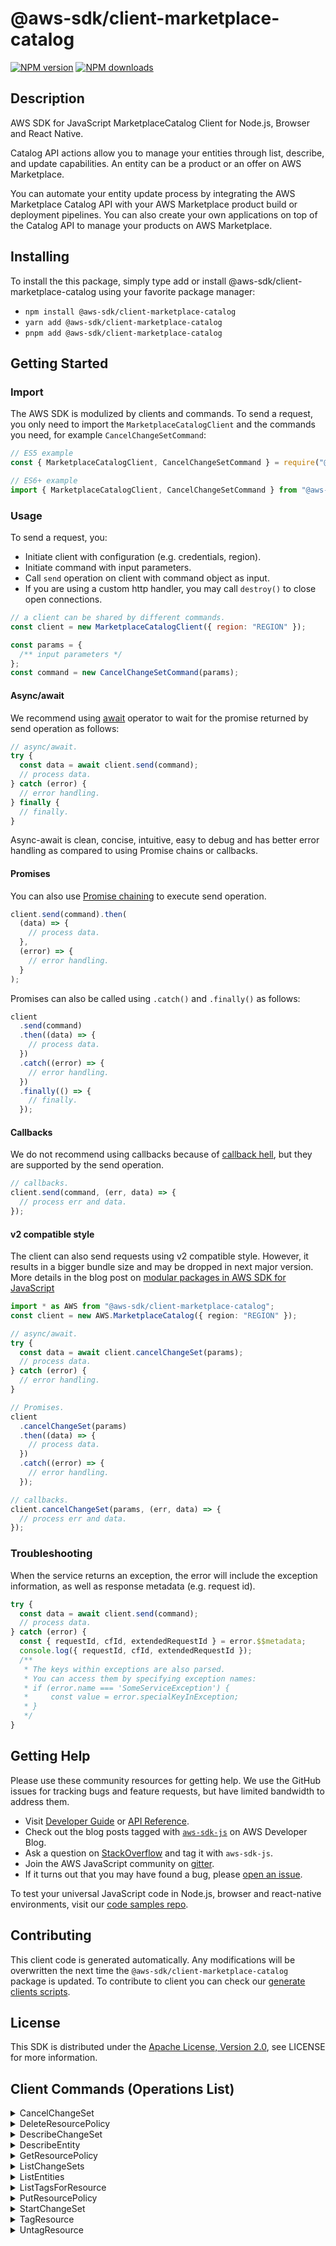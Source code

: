 <!-- generated file, do not edit directly -->

# @aws-sdk/client-marketplace-catalog

[![NPM version](https://img.shields.io/npm/v/@aws-sdk/client-marketplace-catalog/latest.svg)](https://www.npmjs.com/package/@aws-sdk/client-marketplace-catalog)
[![NPM downloads](https://img.shields.io/npm/dm/@aws-sdk/client-marketplace-catalog.svg)](https://www.npmjs.com/package/@aws-sdk/client-marketplace-catalog)

## Description

AWS SDK for JavaScript MarketplaceCatalog Client for Node.js, Browser and React Native.

<p>Catalog API actions allow you to manage your entities through list, describe, and
update capabilities. An entity can be a product or an offer on AWS Marketplace. </p>
<p>You can automate your entity update process by integrating the AWS Marketplace Catalog
API with your AWS Marketplace product build or deployment pipelines. You can also create
your own applications on top of the Catalog API to manage your products on AWS
Marketplace.</p>

## Installing

To install the this package, simply type add or install @aws-sdk/client-marketplace-catalog
using your favorite package manager:

- `npm install @aws-sdk/client-marketplace-catalog`
- `yarn add @aws-sdk/client-marketplace-catalog`
- `pnpm add @aws-sdk/client-marketplace-catalog`

## Getting Started

### Import

The AWS SDK is modulized by clients and commands.
To send a request, you only need to import the `MarketplaceCatalogClient` and
the commands you need, for example `CancelChangeSetCommand`:

```js
// ES5 example
const { MarketplaceCatalogClient, CancelChangeSetCommand } = require("@aws-sdk/client-marketplace-catalog");
```

```ts
// ES6+ example
import { MarketplaceCatalogClient, CancelChangeSetCommand } from "@aws-sdk/client-marketplace-catalog";
```

### Usage

To send a request, you:

- Initiate client with configuration (e.g. credentials, region).
- Initiate command with input parameters.
- Call `send` operation on client with command object as input.
- If you are using a custom http handler, you may call `destroy()` to close open connections.

```js
// a client can be shared by different commands.
const client = new MarketplaceCatalogClient({ region: "REGION" });

const params = {
  /** input parameters */
};
const command = new CancelChangeSetCommand(params);
```

#### Async/await

We recommend using [await](https://developer.mozilla.org/en-US/docs/Web/JavaScript/Reference/Operators/await)
operator to wait for the promise returned by send operation as follows:

```js
// async/await.
try {
  const data = await client.send(command);
  // process data.
} catch (error) {
  // error handling.
} finally {
  // finally.
}
```

Async-await is clean, concise, intuitive, easy to debug and has better error handling
as compared to using Promise chains or callbacks.

#### Promises

You can also use [Promise chaining](https://developer.mozilla.org/en-US/docs/Web/JavaScript/Guide/Using_promises#chaining)
to execute send operation.

```js
client.send(command).then(
  (data) => {
    // process data.
  },
  (error) => {
    // error handling.
  }
);
```

Promises can also be called using `.catch()` and `.finally()` as follows:

```js
client
  .send(command)
  .then((data) => {
    // process data.
  })
  .catch((error) => {
    // error handling.
  })
  .finally(() => {
    // finally.
  });
```

#### Callbacks

We do not recommend using callbacks because of [callback hell](http://callbackhell.com/),
but they are supported by the send operation.

```js
// callbacks.
client.send(command, (err, data) => {
  // process err and data.
});
```

#### v2 compatible style

The client can also send requests using v2 compatible style.
However, it results in a bigger bundle size and may be dropped in next major version. More details in the blog post
on [modular packages in AWS SDK for JavaScript](https://aws.amazon.com/blogs/developer/modular-packages-in-aws-sdk-for-javascript/)

```ts
import * as AWS from "@aws-sdk/client-marketplace-catalog";
const client = new AWS.MarketplaceCatalog({ region: "REGION" });

// async/await.
try {
  const data = await client.cancelChangeSet(params);
  // process data.
} catch (error) {
  // error handling.
}

// Promises.
client
  .cancelChangeSet(params)
  .then((data) => {
    // process data.
  })
  .catch((error) => {
    // error handling.
  });

// callbacks.
client.cancelChangeSet(params, (err, data) => {
  // process err and data.
});
```

### Troubleshooting

When the service returns an exception, the error will include the exception information,
as well as response metadata (e.g. request id).

```js
try {
  const data = await client.send(command);
  // process data.
} catch (error) {
  const { requestId, cfId, extendedRequestId } = error.$$metadata;
  console.log({ requestId, cfId, extendedRequestId });
  /**
   * The keys within exceptions are also parsed.
   * You can access them by specifying exception names:
   * if (error.name === 'SomeServiceException') {
   *     const value = error.specialKeyInException;
   * }
   */
}
```

## Getting Help

Please use these community resources for getting help.
We use the GitHub issues for tracking bugs and feature requests, but have limited bandwidth to address them.

- Visit [Developer Guide](https://docs.aws.amazon.com/sdk-for-javascript/v3/developer-guide/welcome.html)
  or [API Reference](https://docs.aws.amazon.com/AWSJavaScriptSDK/v3/latest/index.html).
- Check out the blog posts tagged with [`aws-sdk-js`](https://aws.amazon.com/blogs/developer/tag/aws-sdk-js/)
  on AWS Developer Blog.
- Ask a question on [StackOverflow](https://stackoverflow.com/questions/tagged/aws-sdk-js) and tag it with `aws-sdk-js`.
- Join the AWS JavaScript community on [gitter](https://gitter.im/aws/aws-sdk-js-v3).
- If it turns out that you may have found a bug, please [open an issue](https://github.com/aws/aws-sdk-js-v3/issues/new/choose).

To test your universal JavaScript code in Node.js, browser and react-native environments,
visit our [code samples repo](https://github.com/aws-samples/aws-sdk-js-tests).

## Contributing

This client code is generated automatically. Any modifications will be overwritten the next time the `@aws-sdk/client-marketplace-catalog` package is updated.
To contribute to client you can check our [generate clients scripts](https://github.com/aws/aws-sdk-js-v3/tree/main/scripts/generate-clients).

## License

This SDK is distributed under the
[Apache License, Version 2.0](http://www.apache.org/licenses/LICENSE-2.0),
see LICENSE for more information.

## Client Commands (Operations List)

<details>
<summary>
CancelChangeSet
</summary>

[Command API Reference](https://docs.aws.amazon.com/AWSJavaScriptSDK/v3/latest/clients/client-marketplace-catalog/classes/cancelchangesetcommand.html) / [Input](https://docs.aws.amazon.com/AWSJavaScriptSDK/v3/latest/clients/client-marketplace-catalog/interfaces/cancelchangesetcommandinput.html) / [Output](https://docs.aws.amazon.com/AWSJavaScriptSDK/v3/latest/clients/client-marketplace-catalog/interfaces/cancelchangesetcommandoutput.html)

</details>
<details>
<summary>
DeleteResourcePolicy
</summary>

[Command API Reference](https://docs.aws.amazon.com/AWSJavaScriptSDK/v3/latest/clients/client-marketplace-catalog/classes/deleteresourcepolicycommand.html) / [Input](https://docs.aws.amazon.com/AWSJavaScriptSDK/v3/latest/clients/client-marketplace-catalog/interfaces/deleteresourcepolicycommandinput.html) / [Output](https://docs.aws.amazon.com/AWSJavaScriptSDK/v3/latest/clients/client-marketplace-catalog/interfaces/deleteresourcepolicycommandoutput.html)

</details>
<details>
<summary>
DescribeChangeSet
</summary>

[Command API Reference](https://docs.aws.amazon.com/AWSJavaScriptSDK/v3/latest/clients/client-marketplace-catalog/classes/describechangesetcommand.html) / [Input](https://docs.aws.amazon.com/AWSJavaScriptSDK/v3/latest/clients/client-marketplace-catalog/interfaces/describechangesetcommandinput.html) / [Output](https://docs.aws.amazon.com/AWSJavaScriptSDK/v3/latest/clients/client-marketplace-catalog/interfaces/describechangesetcommandoutput.html)

</details>
<details>
<summary>
DescribeEntity
</summary>

[Command API Reference](https://docs.aws.amazon.com/AWSJavaScriptSDK/v3/latest/clients/client-marketplace-catalog/classes/describeentitycommand.html) / [Input](https://docs.aws.amazon.com/AWSJavaScriptSDK/v3/latest/clients/client-marketplace-catalog/interfaces/describeentitycommandinput.html) / [Output](https://docs.aws.amazon.com/AWSJavaScriptSDK/v3/latest/clients/client-marketplace-catalog/interfaces/describeentitycommandoutput.html)

</details>
<details>
<summary>
GetResourcePolicy
</summary>

[Command API Reference](https://docs.aws.amazon.com/AWSJavaScriptSDK/v3/latest/clients/client-marketplace-catalog/classes/getresourcepolicycommand.html) / [Input](https://docs.aws.amazon.com/AWSJavaScriptSDK/v3/latest/clients/client-marketplace-catalog/interfaces/getresourcepolicycommandinput.html) / [Output](https://docs.aws.amazon.com/AWSJavaScriptSDK/v3/latest/clients/client-marketplace-catalog/interfaces/getresourcepolicycommandoutput.html)

</details>
<details>
<summary>
ListChangeSets
</summary>

[Command API Reference](https://docs.aws.amazon.com/AWSJavaScriptSDK/v3/latest/clients/client-marketplace-catalog/classes/listchangesetscommand.html) / [Input](https://docs.aws.amazon.com/AWSJavaScriptSDK/v3/latest/clients/client-marketplace-catalog/interfaces/listchangesetscommandinput.html) / [Output](https://docs.aws.amazon.com/AWSJavaScriptSDK/v3/latest/clients/client-marketplace-catalog/interfaces/listchangesetscommandoutput.html)

</details>
<details>
<summary>
ListEntities
</summary>

[Command API Reference](https://docs.aws.amazon.com/AWSJavaScriptSDK/v3/latest/clients/client-marketplace-catalog/classes/listentitiescommand.html) / [Input](https://docs.aws.amazon.com/AWSJavaScriptSDK/v3/latest/clients/client-marketplace-catalog/interfaces/listentitiescommandinput.html) / [Output](https://docs.aws.amazon.com/AWSJavaScriptSDK/v3/latest/clients/client-marketplace-catalog/interfaces/listentitiescommandoutput.html)

</details>
<details>
<summary>
ListTagsForResource
</summary>

[Command API Reference](https://docs.aws.amazon.com/AWSJavaScriptSDK/v3/latest/clients/client-marketplace-catalog/classes/listtagsforresourcecommand.html) / [Input](https://docs.aws.amazon.com/AWSJavaScriptSDK/v3/latest/clients/client-marketplace-catalog/interfaces/listtagsforresourcecommandinput.html) / [Output](https://docs.aws.amazon.com/AWSJavaScriptSDK/v3/latest/clients/client-marketplace-catalog/interfaces/listtagsforresourcecommandoutput.html)

</details>
<details>
<summary>
PutResourcePolicy
</summary>

[Command API Reference](https://docs.aws.amazon.com/AWSJavaScriptSDK/v3/latest/clients/client-marketplace-catalog/classes/putresourcepolicycommand.html) / [Input](https://docs.aws.amazon.com/AWSJavaScriptSDK/v3/latest/clients/client-marketplace-catalog/interfaces/putresourcepolicycommandinput.html) / [Output](https://docs.aws.amazon.com/AWSJavaScriptSDK/v3/latest/clients/client-marketplace-catalog/interfaces/putresourcepolicycommandoutput.html)

</details>
<details>
<summary>
StartChangeSet
</summary>

[Command API Reference](https://docs.aws.amazon.com/AWSJavaScriptSDK/v3/latest/clients/client-marketplace-catalog/classes/startchangesetcommand.html) / [Input](https://docs.aws.amazon.com/AWSJavaScriptSDK/v3/latest/clients/client-marketplace-catalog/interfaces/startchangesetcommandinput.html) / [Output](https://docs.aws.amazon.com/AWSJavaScriptSDK/v3/latest/clients/client-marketplace-catalog/interfaces/startchangesetcommandoutput.html)

</details>
<details>
<summary>
TagResource
</summary>

[Command API Reference](https://docs.aws.amazon.com/AWSJavaScriptSDK/v3/latest/clients/client-marketplace-catalog/classes/tagresourcecommand.html) / [Input](https://docs.aws.amazon.com/AWSJavaScriptSDK/v3/latest/clients/client-marketplace-catalog/interfaces/tagresourcecommandinput.html) / [Output](https://docs.aws.amazon.com/AWSJavaScriptSDK/v3/latest/clients/client-marketplace-catalog/interfaces/tagresourcecommandoutput.html)

</details>
<details>
<summary>
UntagResource
</summary>

[Command API Reference](https://docs.aws.amazon.com/AWSJavaScriptSDK/v3/latest/clients/client-marketplace-catalog/classes/untagresourcecommand.html) / [Input](https://docs.aws.amazon.com/AWSJavaScriptSDK/v3/latest/clients/client-marketplace-catalog/interfaces/untagresourcecommandinput.html) / [Output](https://docs.aws.amazon.com/AWSJavaScriptSDK/v3/latest/clients/client-marketplace-catalog/interfaces/untagresourcecommandoutput.html)

</details>
